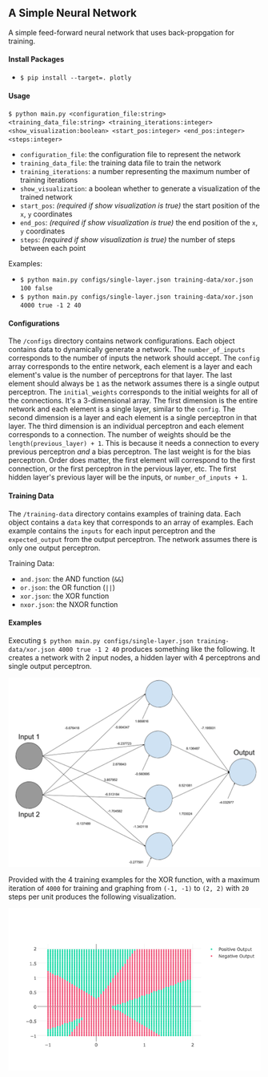 ## A Simple Neural Network

A simple feed-forward neural network that uses back-propgation for training.

#### Install Packages

- `$ pip install --target=. plotly`

#### Usage

`$ python main.py <configuration_file:string> <training_data_file:string> <training_iterations:integer> <show_visualization:boolean> <start_pos:integer> <end_pos:integer> <steps:integer>`

- `configuration_file`: the configuration file to represent the network
- `training_data_file`: the training data file to train the network
- `training_iterations`: a number representing the maximum number of training iterations
- `show_visualization`: a boolean whether to generate a visualization of the trained network
- `start_pos`: _(required if show visualization is true)_ the start position of the `x`, `y` coordinates
- `end_pos`: _(required if show visualization is true)_ the end position of the `x`, `y` coordinates
- `steps`: _(required if show visualization is true)_ the number of steps between each point

Examples:

- `$ python main.py configs/single-layer.json training-data/xor.json 100 false`
- `$ python main.py configs/single-layer.json training-data/xor.json 4000 true -1 2 40`

#### Configurations

The `/configs` directory contains network configurations. Each object contains
data to dynamically generate a network. The `number_of_inputs` corresponds to
the number of inputs the network should accept. The `config` array corresponds
to the entire network, each element is a layer and each element's value is the
number of perceptrons for that layer. The last element should always be `1` as
the network assumes there is a single output perceptron. The `initial_weights`
corresponds to the initial weights for all of the connections. It's a 3-dimensional
array. The first dimension is the entire network and each element is a single layer,
similar to the `config`. The second dimension is a layer and each element is
a single perceptron in that layer. The third dimension is an individual perceptron
and each element corresponds to a connection. The number of weights should be
the `length(previous_layer) + 1`. This is because it needs a connection to every
previous perceptron _and_ a bias perceptron. The last weight is for the bias perceptron.
Order does matter, the first element will correspond to the first connection,
or the first perceptron in the pervious layer, etc. The first hidden layer's previous
layer will be the inputs, or `number_of_inputs + 1`.

#### Training Data

The `/training-data` directory contains examples of training data. Each object
contains a `data` key that corresponds to an array of examples. Each example
contains the `inputs` for each input perceptron and the `expected_output` from
the output perceptron. The network assumes there is only one output perceptron.

Training Data:

- `and.json`: the AND function (`&&`)
- `or.json`: the OR function (`||`)
- `xor.json`: the XOR function
- `nxor.json`: the NXOR function

#### Examples

Executing `$ python main.py configs/single-layer.json training-data/xor.json 4000
true -1 2 40` produces something like the following. It creates a network with
2 input nodes, a hidden layer with 4 perceptrons and single output perceptron.

![single-hidden-layer](/assets/single-hidden-layer.png)

Provided with the 4 training examples for the XOR function, with a maximum iteration
of `4000` for training and graphing from `(-1, -1)` to `(2, 2)` with `20` steps per
unit produces the following visualization.

![XOR](/assets/xor.png)
